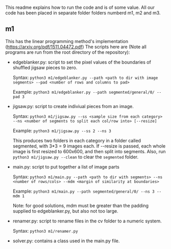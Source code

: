 This readme explains how to run the code and is of some value.
All our code has been placed in separate folder folders numberd m1, m2 and m3.

## m1
This has the linear programming method's implementation (https://arxiv.org/pdf/1511.04472.pdf)
The scripts here are (Note all programs are run from the root directory of the repository):

 - edgeblanker.py: script to set the pixel values of the boundaries of shuffled jigsaw pieces to zero.


    Syntax: `python3 m1/edgeblanker.py --path <path to dir with image segments> --pad <number of rows and columns to pad>`


    Example: `python3 m1/edgeblanker.py --path segmented/general/0/ --pad 3`

 - jigsaw.py: script to create indiviual pieces from an image.


    Syntax: `python3 m1/jigsaw.py --ss <sample size from each category> --ns <number of segments to split each col/row into> [--resize]`


    Example: `python3 m1/jigsaw.py --ss 2 --ns 3`


    This produces two folders in each category in a folder called segmented, with 3*3 = 9 images each.
    If --resize is passed, each whole image is first resized to 600x600, and then split into segments.
    Also, run `python3 m1/jigsaw.py --clean` to clear the `segmented` folder.

 - main.py: script to put together a list of image parts 


    Syntax: `python3 m1/main.py --path <path to dir with segments> --ns <number of rows/cols> --mdm <margin of similarity at boundaries>`
    
    
    Example: `python3 m1/main.py --path segmented/general/0/ --ns 3 --mdm 1`
    
    
    Note: for good solutions, mdm must be greater than the padding supplied to edgeblanker.py, but also not too large.

 - renamer.py: script to rename files in the cv folder to a numeric system.
    
    
    Syntax: `python3 m1/renamer.py`


 - solver.py: contains a class used in the main.py file.


